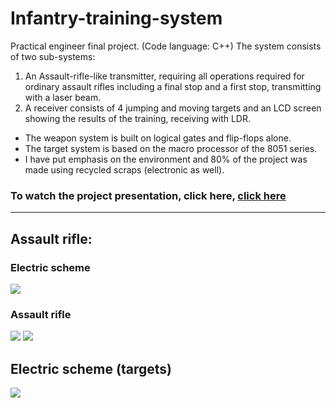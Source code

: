 # Infantry-training-system
Practical engineer final project. (Code language: C++)
The system consists of two sub-systems:
1. An Assault-rifle-like transmitter, requiring all operations required for ordinary assault rifles including a final stop and a first stop, transmitting with a laser beam.
2. A receiver consists of 4 jumping and moving targets and an LCD screen showing the results of the training, receiving with LDR.
* The weapon system is built on logical gates and flip-flops alone.
* The target system is based on the macro processor of the 8051 series.
* I have put emphasis on the environment and 80% of the project was made using recycled scraps (electronic as well).
### To watch the project presentation, click here, <a href='https://drive.google.com/file/d/1eZV-zV45IazZ2ldJHvTNLxqbBZEjoZhz/view?usp=sharing'>click here<a>

____

## Assault rifle:
### Electric scheme
<img src='https://i.imgur.com/GgCX226.jpg'>

### Assault rifle
<img src='https://i.imgur.com/HHP2OI8.jpg'>
<img src='https://i.imgur.com/gCsM0Wi.jpg'>

## Electric scheme (targets)
<img src='https://i.imgur.com/62TrU3J.jpg'>
